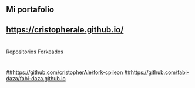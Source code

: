 ## Mi portafolio
## https://cristopherale.github.io/

#

Repositorios Forkeados

#

##https://github.com/cristopherAle/fork-cpileon
##https://github.com/fabi-daza/fabi-daza.github.io
